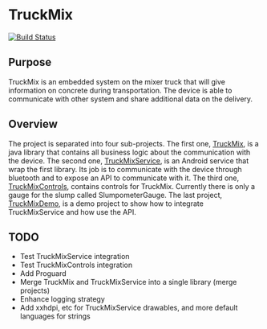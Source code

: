 # TruckMix

[![Build Status](https://magnum.travis-ci.com/IntactProjects/TruckMix.svg?token=3qDVy8NqsczQXKzDk5VQ&branch=develop)](https://magnum.travis-ci.com/IntactProjects/TruckMix)

## Purpose

TruckMix is an embedded system on the mixer truck that will give information on concrete during transportation. The
device is able to communicate with other system and share additional data on the delivery.

## Overview

The project is separated into four sub-projects. The first one, [TruckMix](TruckMix/README.md), is a java library that contains all
business logic about the communication with the device.
The second one, [TruckMixService](TruckMixService/README.md), is an Android service that wrap the first library. Its job is to communicate with
the device through bluetooth and to expose an API to communicate with it.
The third one, [TruckMixControls](TruckMixControls/README.md), contains controls for TruckMix. Currently there is only a gauge for the slump called SlumpometerGauge.
The last project, [TruckMixDemo](TruckMixDemo/README.md), is a demo project to show how to integrate TruckMixService and how use the API.

## TODO

- Test TruckMixService integration
- Test TruckMixControls integration
- Add Proguard
- Merge TruckMix and TruckMixService into a single library (merge projects)
- Enhance logging strategy
- Add xxhdpi, etc for TruckMixService drawables, and more default languages for strings

